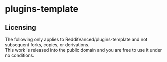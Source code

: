 # plugins-template

## Licensing
The following only applies to RedditVanced/plugins-template and not subsequent forks, copies, or derivations.\
This work is released into the public domain and you are free to use it under no conditions.
